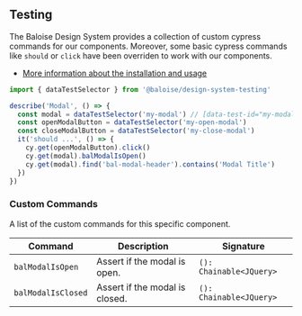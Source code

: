 ## Testing

The Baloise Design System provides a collection of custom cypress commands for our components. Moreover, some basic cypress commands like `should` or `click` have been overriden to work with our components.

- [More information about the installation and usage](/components/tooling/testing.html)

<!-- START: human documentation -->

```typescript
import { dataTestSelector } from '@baloise/design-system-testing'

describe('Modal', () => {
  const modal = dataTestSelector('my-modal') // [data-test-id="my-modal"]
  const openModalButton = dataTestSelector('my-open-modal')
  const closeModalButton = dataTestSelector('my-close-modal')
  it('should ...', () => {
    cy.get(openModalButton).click()
    cy.get(modal).balModalIsOpen()
    cy.get(modal).find('bal-modal-header').contains('Modal Title')
  })
})
```

<!-- END: human documentation -->

### Custom Commands

A list of the custom commands for this specific component.

| Command            | Description                    | Signature               |
| ------------------ | ------------------------------ | ----------------------- |
| `balModalIsOpen`   | Assert if the modal is open.   | `(): Chainable<JQuery>` |
| `balModalIsClosed` | Assert if the modal is closed. | `(): Chainable<JQuery>` |

